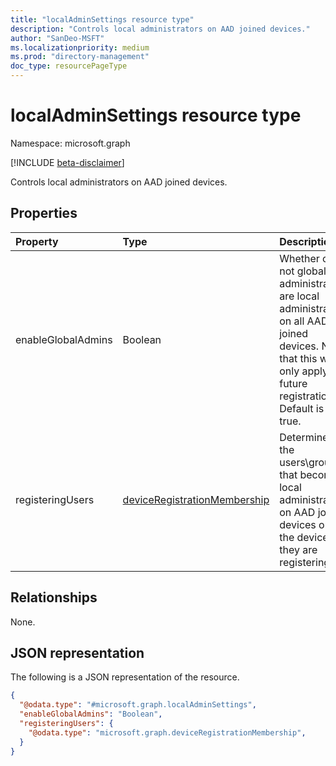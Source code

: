 ```yaml
---
title: "localAdminSettings resource type"
description: "Controls local administrators on AAD joined devices."
author: "SanDeo-MSFT"
ms.localizationpriority: medium
ms.prod: "directory-management"
doc_type: resourcePageType
---
```

# localAdminSettings resource type

Namespace: microsoft.graph

[!INCLUDE [beta-disclaimer](../../includes/beta-disclaimer.md)]

Controls local administrators on AAD joined devices.

## Properties

|Property|Type|Description|
|:---|:---|:---|
|enableGlobalAdmins|Boolean|Whether or not global administrators are local administrators on all AAD joined devices. Note that this will only apply to future registrations. Default is true.|
|registeringUsers|[deviceRegistrationMembership](../resources/deviceregistrationmembership.md)|Determines the users\groups that become local administrators on AAD joined devices on the device they are registering.|

## Relationships

None.

## JSON representation

The following is a JSON representation of the resource.
<!-- {
  "blockType": "resource",
  "@odata.type": "microsoft.graph.localAdminSettings"
}
-->
``` json
{
  "@odata.type": "#microsoft.graph.localAdminSettings",
  "enableGlobalAdmins": "Boolean",
  "registeringUsers": {
    "@odata.type": "microsoft.graph.deviceRegistrationMembership",
  }
}
```
